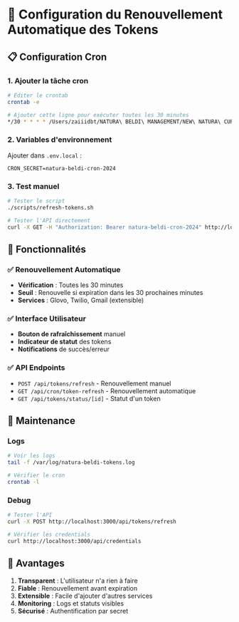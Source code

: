 # 🔄 Configuration du Renouvellement Automatique des Tokens

## 📋 Configuration Cron

### 1. Ajouter la tâche cron

```bash
# Éditer le crontab
crontab -e

# Ajouter cette ligne pour exécuter toutes les 30 minutes
*/30 * * * * /Users/zaiiidbt/NATURA\ BELDI\ MANAGEMENT/NEW\ NATURA\ CURSOR/natura-beldi/scripts/refresh-tokens.sh >> /var/log/natura-beldi-tokens.log 2>&1
```

### 2. Variables d'environnement

Ajouter dans `.env.local` :

```env
CRON_SECRET=natura-beldi-cron-2024
```

### 3. Test manuel

```bash
# Tester le script
./scripts/refresh-tokens.sh

# Tester l'API directement
curl -X GET -H "Authorization: Bearer natura-beldi-cron-2024" http://localhost:3000/api/cron/token-refresh
```

## 🎯 Fonctionnalités

### ✅ Renouvellement Automatique

- **Vérification** : Toutes les 30 minutes
- **Seuil** : Renouvelle si expiration dans les 30 prochaines minutes
- **Services** : Glovo, Twilio, Gmail (extensible)

### ✅ Interface Utilisateur

- **Bouton de rafraîchissement** manuel
- **Indicateur de statut** des tokens
- **Notifications** de succès/erreur

### ✅ API Endpoints

- `POST /api/tokens/refresh` - Renouvellement manuel
- `GET /api/cron/token-refresh` - Renouvellement automatique
- `GET /api/tokens/status/[id]` - Statut d'un token

## 🔧 Maintenance

### Logs

```bash
# Voir les logs
tail -f /var/log/natura-beldi-tokens.log

# Vérifier le cron
crontab -l
```

### Debug

```bash
# Tester l'API
curl -X POST http://localhost:3000/api/tokens/refresh

# Vérifier les credentials
curl http://localhost:3000/api/credentials
```

## 🚀 Avantages

1. **Transparent** : L'utilisateur n'a rien à faire
2. **Fiable** : Renouvellement avant expiration
3. **Extensible** : Facile d'ajouter d'autres services
4. **Monitoring** : Logs et statuts visibles
5. **Sécurisé** : Authentification par secret
